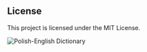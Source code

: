 ## License

This project is licensed under the MIT License.

![Polish-English Dictionary](https://github.com/LadyAmely/translator/blob/master/ExpressTranslateImage.png)
